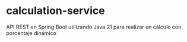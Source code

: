 # calculation-service
 API REST en Spring Boot utilizando Java 21 para realizar un cálculo con porcentaje dinámico
